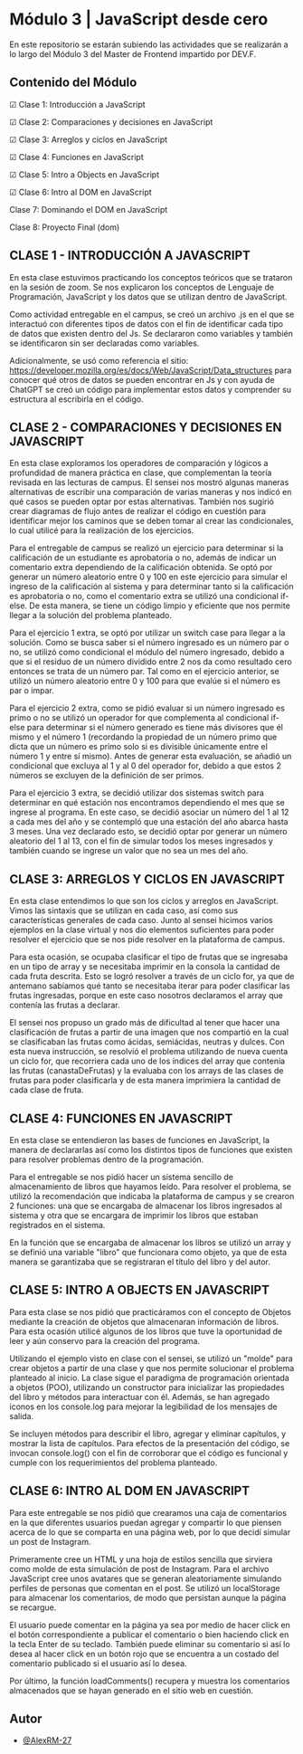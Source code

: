# Módulo 3 | JavaScript desde cero

En este repositorio se estarán subiendo las actividades que se realizarán a lo largo del Módulo 3 del Master de Frontend impartido por DEV.F.



## Contenido del Módulo

☑ Clase 1: Introducción a JavaScript

☑ Clase 2: Comparaciones y decisiones en JavaScript

☑ Clase 3: Arreglos y ciclos en JavaScript

☑ Clase 4: Funciones en JavaScript

☑ Clase 5: Intro a Objects en JavaScript

☑ Clase 6: Intro al DOM en JavaScript

Clase 7: Dominando el DOM en JavaScript

Clase 8: Proyecto Final (dom)


## CLASE 1 - INTRODUCCIÓN A JAVASCRIPT

En esta clase estuvimos practicando los conceptos teóricos que se trataron en la sesión de zoom. Se nos explicaron los conceptos de Lenguaje de Programación, JavaScript y los datos que se utilizan dentro de JavaScript.

Como actividad entregable en el campus, se creó un archivo .js en el que se interactuó con diferentes tipos de datos con el fin de identificar cada tipo de datos que existen dentro del Js. Se declararon como variables y también se identificaron sin ser declaradas como variables.

Adicionalmente, se usó como referencia el sitio: https://developer.mozilla.org/es/docs/Web/JavaScript/Data_structures para conocer qué otros de datos se pueden encontrar en Js y con ayuda de ChatGPT se creó un código para implementar estos datos y comprender su estructura al escribirla en el código.


## CLASE 2 - COMPARACIONES Y DECISIONES EN JAVASCRIPT

En esta clase exploramos los operadores de comparación y lógicos a profundidad de manera práctica en clase, que complementan la teoría revisada en las lecturas de campus. El sensei nos mostró algunas maneras alternativas de escribir una comparación de varias maneras y nos indicó en qué casos se pueden optar por estas alternativas. También nos sugirió crear diagramas de flujo antes de realizar el código en cuestión para identificar mejor los caminos que se deben tomar al crear las condicionales, lo cual utilicé para la realización de los ejercicios.

Para el entregable de campus se realizó un ejercicio para determinar si la calificación de un estudiante es aprobatoria o no, además de indicar un comentario extra dependiendo de la calificación obtenida. Se optó por generar un número aleatorio entre 0 y 100 en este ejercicio para simular el ingreso de la calificación al sistema y para determinar tanto si la calificación es aprobatoria o no, como el comentario extra se utilizó una condicional if-else. De esta manera, se tiene un código limpio y eficiente que nos permite llegar a la solución del problema planteado.

Para el ejercicio 1 extra, se optó por utilizar un switch case para llegar a la solución. Como se busca saber si el número ingresado es un número par o no, se utilizó como condicional el módulo del número ingresado, debido a que si el residuo de un número dividido entre 2 nos da como resultado cero entonces se trata de un número par. Tal como en el ejercicio anterior, se utilizó un número aleatorio entre 0 y 100 para que evalúe si el número es par o impar.

Para el ejercicio 2 extra, como se pidió evaluar si un número ingresado es primo o no se utilizó un operador for que complementa al condicional if-else para determinar si el número generado es tiene más divisores que él mismo y el número 1 (recordando la propiedad de un número primo que dicta que un número es primo solo si es divisible únicamente entre el número 1 y entre sí mismo). Antes de generar esta evaluación, se añadió un condicional que excluya al 1 y al 0 del operador for, debido a que estos 2 números se excluyen de la definición de ser primos.

Para el ejercicio 3 extra, se decidió utilizar dos sistemas switch para determinar en qué estación nos encontramos dependiendo el mes que se ingrese al programa. En este caso, se decidió asociar un número del 1 al 12 a cada mes del año y se contempló que una estación del año abarca hasta 3 meses. Una vez declarado esto, se decidió optar por generar un número aleatorio del 1 al 13, con el fin de simular todos los meses ingresados y también cuando se ingrese un valor que no sea un mes del año.


## CLASE 3: ARREGLOS Y CICLOS EN JAVASCRIPT

En esta clase entendimos lo que son los ciclos y arreglos en JavaScript. Vimos las sintaxis que se utilizan en cada caso, así como sus características generales de cada caso. Junto al sensei hicimos varios ejemplos en la clase virtual y nos dio elementos suficientes para poder resolver el ejercicio que se nos pide resolver en la plataforma de campus.

Para esta ocasión, se ocupaba clasificar el tipo de frutas que se ingresaba en un tipo de array y se necesitaba imprimir en la consola la cantidad de cada fruta descrita. Esto se logró resolver a través de un ciclo for, ya que de antemano sabíamos qué tanto se necesitaba iterar para poder clasificar las frutas ingresadas, porque en este caso nosotros declaramos el array que contenía las frutas a declarar.

El sensei nos propuso un grado más de dificultad al tener que hacer una clasificación de frutas a partir de una imagen que nos compartió en la cual se clasificaban las frutas como ácidas, semiácidas, neutras y dulces. Con esta nueva instrucción, se resolvió el problema utilizando de nueva cuenta un ciclo for, que recorriera cada uno de los índices del array que contenía las frutas (canastaDeFrutas) y la evaluaba con los arrays de las clases de frutas para poder clasificarla y de esta manera imprimiera la cantidad de cada clase de fruta.


## CLASE 4: FUNCIONES EN JAVASCRIPT

En esta clase se entendieron las bases de funciones en JavaScript, la manera de declararlas así como los distintos tipos de funciones que existen para resolver problemas dentro de la programación.

Para el entregable se nos pidió hacer un sistema sencillo de almacenamiento de libros que hayamos leído. Para resolver el problema, se utilizó la recomendación que indicaba la plataforma de campus y se crearon 2 funciones: una que se encargaba de almacenar los libros ingresados al sistema y otra que se encargara de imprimir los libros que estaban registrados en el sistema. 

En la función que se encargaba de almacenar los libros se utilizó un array y se definió una variable "libro" que funcionara como objeto, ya que de esta manera se garantizaba que se registraran el título del libro y del autor.


## CLASE 5: INTRO A OBJECTS EN JAVASCRIPT

Para esta clase se nos pidió que practicáramos con el concepto de Objetos mediante la creación de objetos que almacenaran información de libros. Para esta ocasión utilicé algunos de los libros que tuve la oportunidad de leer y aún conservo para la creación del programa.

Utilizando el ejemplo visto en clase con el sensei, se utilizó un "molde" para crear objetos a partir de una clase y que nos permite solucionar el problema planteado al inicio.  La clase sigue el paradigma de programación orientada a objetos (POO), utilizando un constructor para inicializar las propiedades del libro y métodos para interactuar con él. Además, se han agregado iconos en los console.log para mejorar la legibilidad de los mensajes de salida.

Se incluyen métodos para describir el libro, agregar y eliminar capítulos, y mostrar la lista de capítulos. Para efectos de la presentación del código, se invocan console.log() con el fin de corroborar que el código es funcional y cumple con los requerimientos del problema planteado.


## CLASE 6: INTRO AL DOM EN JAVASCRIPT

Para este entregable se nos pidió que crearamos una caja de comentarios en la que diferentes usuarios puedan agregar y compartir lo que piensen acerca de lo que se comparta en una página web, por lo que decidí simular un post de Instagram.

Primeramente cree un HTML y una hoja de estilos sencilla que sirviera como molde de esta simulación de post de Instagram. Para el archivo JavaScript cree unos avatares que se generan aleatoriamente simulando perfiles de personas que comentan en el post. Se utilizó un localStorage para almacenar los comentarios, de modo que persistan aunque la página se recargue. 

El usuario puede comentar en la página ya sea por medio de hacer click en el botón correspondiente a publicar el comentario o bien haciendo click en la tecla Enter de su teclado. También puede eliminar su comentario si así lo desea al hacer click en un botón rojo que se encuentra a un costado del comentario publicado si el usuario así lo desea.

Por último, la función loadComments() recupera y muestra los comentarios almacenados que se hayan generado en el sitio web en cuestión.


## Autor

- [@AlexRM-27](https://www.github.com/AlexRM-27)

